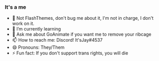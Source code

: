### It's a me

- 🔭 Not FlashThemes, don't bug me about it, I'm not in charge, I don't work on it.
- 🌱 I’m currently learning 
- 💬 Ask me about GoAnimate if you want me to remove your ribcage
- 📫 How to reach me: Discord! It'sJay#4537
- 😄 Pronouns: They/Them
- ⚡ Fun fact: If you don't support trans rights, you will die
